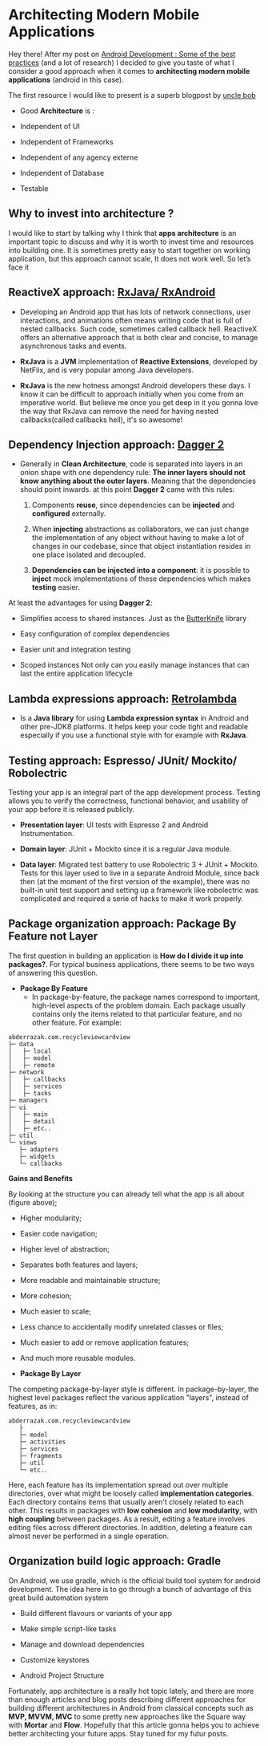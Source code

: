 # Architecting Modern Mobile Applications

Hey there! After my post on [Android Development : Some of the best practices](https://medium.com/@laanayabdrzak/android-development-some-of-the-best-practices-27722c685b6a#.de2dny4t6) (and a lot of research) I decided to give you taste of what I consider a good approach when it comes to **architecting modern mobile applications** (android in this case).

The first resource I would like to present is a superb blogpost by [uncle bob](https://blog.8thlight.com/uncle-bob/2012/08/13/the-clean-architecture.html)

- Good **Architecture** is :

- Independent of UI

- Independent of Frameworks

- Independent of any agency externe

- Independent of Database

- Testable

## Why to invest into architecture ?

I would like to start by talking why I think that **apps architecture** is an important topic to discuss and why it is worth to invest time and resources into building one. It is sometimes pretty easy to start together on working application, but this approach cannot scale, It does not work well. So let’s face it

## ReactiveX approach: [RxJava/ RxAndroid](https://github.com/ReactiveX/RxAndroid)

- Developing an Android app that has lots of network connections, user interactions, and animations often means writing code that is full of nested callbacks. Such code, sometimes called callback hell. ReactiveX offers an alternative approach that is both clear and concise, to manage asynchronous tasks and events.

- **RxJava** is a **JVM** implementation of **Reactive Extensions**, developed by NetFlix, and is very popular among Java developers. 

- **RxJava** is the new hotness amongst Android developers these days. I know it can be difficult to approach initially when you come from an imperative world. But believe me once you get deep in it you gonna love the way that RxJava can remove the need for having nested callbacks(called callbacks hell), it's so awesome!

## Dependency Injection approach: [Dagger 2](http://google.github.io/dagger/)

- Generally in **Clean Architecture**, code is separated into layers in an onion shape with one dependency rule: **The inner layers should not know anything about the outer layers**. Meaning that the dependencies should point inwards. at this point **Dagger 2** came with this rules:
    
    1. Components **reuse**, since dependencies can be **injected** and **configured** externally.
	
    2. When **injecting** abstractions as collaborators, we can just change the implementation of any object without having to make a lot of changes in our codebase, since that object instantiation resides in one place isolated and decoupled.
	
    3. **Dependencies can be injected into a component**: it is possible to **inject** mock implementations of these dependencies which makes **testing** easier.

At least the advantages for using **Dagger 2**:

- Simplifies access to shared instances. Just as the [ButterKnife](http://jakewharton.github.io/butterknife/) library

- Easy configuration of complex dependencies

- Easier unit and integration testing

- Scoped instances Not only can you easily manage instances that can last the entire application lifecycle

## Lambda expressions approach: [Retrolambda](https://github.com/evant/gradle-retrolambda)

- Is a **Java library** for using **Lambda expression syntax** in Android and other pre-JDK8 platforms. It helps keep your code tight and readable especially if you use a functional style with for example with **RxJava**.


## Testing approach: Espresso/ JUnit/ Mockito/ Robolectric

Testing your app is an integral part of the app development process. Testing allows you to verify the correctness, functional behavior, and usability of your app before it is released publicly.

- **Presentation layer**: UI tests with Espresso 2 and Android Instrumentation.

- **Domain layer**: JUnit + Mockito since it is a regular Java module.

- **Data layer**: Migrated test battery to use Robolectric 3 + JUnit + Mockito. Tests for this layer used to live in a separate Android Module, since back then (at the moment of the first version of the example), there was no built-in unit test support and setting up a framework like robolectric was complicated and required a serie of hacks to make it work properly.

## Package organization approach: Package By Feature not Layer

The first question in building an application is **How do I divide it up into packages?**. For typical business applications, there seems to be two ways of answering this question.

- **Package By Feature**
	- In package-by-feature, the package names correspond to important, high-level aspects of the problem domain. Each package usually contains only the items related to that particular feature, and no other feature. For example:

```
abderrazak.com.recycleviewcardview
├─ data
│   ├─ local
│   ├─ model
│   ├─ remote
├─ network
│   ├─ callbacks
│   ├─ services
│   ├─ tasks
├─ managers
├─ ui
│   ├─ main
│   ├─ detail
│   ├─ etc..
├─ util
└─ views
   ├─ adapters
   ├─ widgets
   └─ callbacks
```
**Gains and Benefits**

By looking at the structure you can already tell what the app is all about (figure above);

- Higher modularity;

- Easier code navigation;

- Higher level of abstraction;

- Separates both features and layers;

- More readable and maintainable structure;

- More cohesion;

- Much easier to scale;

- Less chance to accidentally modify unrelated classes or files;

- Much easier to add or remove application features;

- And much more reusable modules.


- **Package By Layer**

The competing package-by-layer style is different. In package-by-layer, the highest level packages reflect the various application "layers", instead of features, as in:

```
abderrazak.com.recycleviewcardview
   ├
   ├─ model
   ├─ activities
   ├─ services
   ├─ fragments
   ├─ util
   └─ etc..

```
Here, each feature has its implementation spread out over multiple directories, over what might be loosely called **implementation categories**. Each directory contains items that usually aren't closely related to each other. This results in packages with **low cohesion** and **low modularity**, with **high coupling** between packages. As a result, editing a feature involves editing files across different directories. In addition, deleting a feature can almost never be performed in a single operation.

## Organization build logic approach: Gradle

On Android, we use gradle, which is the official build tool system for android development. The idea here is to go through a bunch of advantage of this great build automation system 

- Build different flavours or variants of your app

- Make simple script-like tasks

- Manage and download dependencies

- Customize keystores

- Android Project Structure




Fortunately, app architecture is a really hot topic lately, and there are more than enough articles and blog posts describing different approaches for building different architectures in Android from classical concepts such as **MVP, MVVM, MVC** to some pretty new approaches like the Square way with **Mortar** and **Flow**. Hopefully that this article gonna helps you to achieve better architecting your future apps. Stay tuned for my futur posts. 
